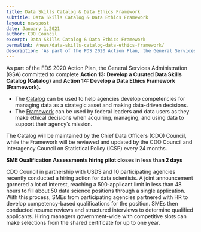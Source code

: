```yaml
---
title: Data Skills Catalog & Data Ethics Framework
subtitle: Data Skills Catalog & Data Ethics Framework
layout: newspost
date: January 1,2021
author: CDO Council
excerpt: Data Skills Catalog & Data Ethics Framework
permalink: /news/data-skills-catalog-data-ethics-framework/
description: 'As part of the FDS 2020 Action Plan, the General Services Administration (GSA) committed to complete <strong>Action 13: Develop a Curated Data Skills Catalog (Catalog) and Action 14: Develop a Data Ethics Framework (Framework).'
---
```


As part of the FDS 2020 Action Plan, the General Services Administration (GSA) committed to complete <strong>Action 13: Develop a Curated Data Skills Catalog (Catalog)</strong> and <strong>Action 14: Develop a Data Ethics Framework (Framework).</strong>


<ul>
    <li>The <a href="https://resources.data.gov/assets/documents/fds-data-skills-catalog.pdf"> Catalog</a>  can be used to help agencies develop competencies for managing data as a strategic asset and making data-driven decisions.</li>
    <li>The <a href="https://resources.data.gov/assets/documents/fds-data-ethics-framework.pdf">Framework</a> can be used by federal leaders and data users as they make ethical decisions when acquiring, managing, and using data to support their agency’s mission.</li>
</ul>

The Catalog will be maintained by the Chief Data Officers (CDO) Council, while the Framework will be reviewed and updated by the CDO Council and Interagency Council on Statistical Policy (ICSP) every 24 months.

<strong>SME Qualification Assessments hiring pilot closes in less than 2 days</strong>

CDO Council in partnership with USDS and 10 participating agencies recently conducted a hiring action for data scientists. A joint announcement garnered a lot of interest, reaching a 500-applicant limit in less than 48 hours to fill about 50 data science positions through a single application. With this process, SMEs from participating agencies partnered with HR to develop competency-based qualifications for the position. SMEs then conducted resume reviews and structured interviews to determine qualified applicants. Hiring managers government-wide with competitive slots can make selections from the shared certificate for up to one year.


